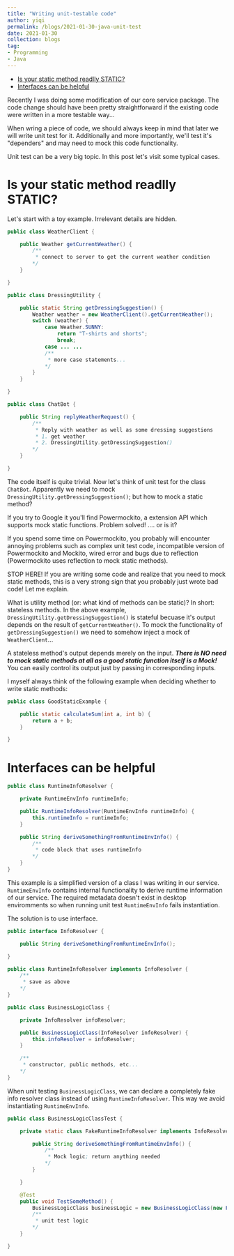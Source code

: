 ```yaml
---
title: "Writing unit-testable code"
author: yiqi
permalink: /blogs/2021-01-30-java-unit-test
date: 2021-01-30
collection: blogs
tag:
- Programming
- Java
---
```


- [Is your static method readlly STATIC?](#is-your-static-method-readlly-static)
- [Interfaces can be helpful](#interfaces-can-be-helpful)

Recently I was doing some modification of our core service package. The code change should have been pretty straightforward if the existing code were written in a more testable way...

When wring a piece of code, we should always keep in mind that later we will write unit test for it. Additionally and more importantly, we'll test it's "dependers" and may need to mock this code functionality.

Unit test can be a very big topic. In this post let's visit some typical cases.

# Is your static method readlly STATIC?

Let's start with a toy example. Irrelevant details are hidden.  

```java
public class WeatherClient {

    public Weather getCurrentWeather() {
        /**
         * connect to server to get the current weather condition
        */
    }

}

public class DressingUtility {

    public static String getDressingSuggestion() {
        Weather weather = new WeatherClient().getCurrentWeather();
        switch (weather) {
            case Weather.SUNNY:
                return "T-shirts and shorts";
                break;
            case ... ...
            /**
             * more case statements...
            */
        }
    }

}

public class ChatBot {

    public String replyWeatherRequest() {
        /**
         * Reply with weather as well as some dressing suggestions
         * 1. get weather
         * 2. DressingUtility.getDressingSuggestion()
        */
    }

}
```

The code itself is quite trivial. Now let's think of unit test for the class ```ChatBot```. Apparently we need to mock ```DressingUtility.getDressingSuggestion()```; but how to mock a static method?

If you try to Google it you'll find Powermockito, a extension API which supports mock static functions. Problem solved! .... or is it?

If you spend some time on Powermockito, you probably will encounter annoying problems such as complex unit test code, incompatible version of Powermockito and Mockito, wired error and bugs due to reflection (Powermockito uses reflection to mock static methods).  

STOP HERE! If you are writing some code and realize that you need to mock static methods, this is a very strong sign that you probably just wrote bad code! Let me explain.  

What is utility method (or: what kind of methods can be static)? In short: stateless methods. In the above example, ```DressingUtility.getDressingSuggestion()``` is stateful becuase it's output depends on the result of ```getCurrentWeather()```. To mock the functionality of ```getDressingSuggestion()``` we need to somehow inject a mock of ```WeatherClient```...

A stateless method's output depends merely on the input. ***There is NO need to mock static methods at all as a good static function itself is a Mock!*** You can easily control its output just by passing in corresponding inputs.  

I myself always think of the following example when deciding whether to write static methods:  

```java
public class GoodStaticExample {

    public static calculateSum(int a, int b) {
        return a + b;
    }

}
```

# Interfaces can be helpful

```java
public class RuntimeInfoResolver {

    private RuntimeEnvInfo runtimeInfo;

    public RuntimeInfoResolver(RuntimeEnvInfo runtimeInfo) {
        this.runtimeInfo = runtimeInfo;
    }

    public String deriveSomethingFromRuntimeEnvInfo() {
        /**
         * code block that uses runtimeInfo
        */
    }
}
```

This example is a simplified version of a class I was writing in our service. ```RuntimeEnvInfo``` contains internal functionality to derive runtime information of our service. The required metadata doesn't exist in desktop enviromments so when running unit test ```RuntimeEnvInfo``` fails instantiation.  

The solution is to use interface.

```java 
public interface InfoResolver {

    public String deriveSomethingFromRuntimeEnvInfo();

}

public class RuntimeInfoResolver implements InfoResolver {
    /**
     * save as above
    */
}

public class BusinessLogicClass {

    private InfoResolver infoResolver;

    public BusinessLogicClass(InfoResolver infoResolver) {
        this.infoResolver = infoResolver;
    }

    /**
     * constructor, public methods, etc...
    */
}
```

When unit testing ```BusinessLogicClass```, we can declare a completely fake info resolver class instead of using ```RuntimeInfoResolver```. This way we avoid instantiating ```RuntimeEnvInfo```.

```java
public class BusinessLogicClassTest {

    private static class FakeRuntimeInfoResolver implements InfoResolver {

        public String deriveSomethingFromRuntimeEnvInfo() {
            /**
             * Mock logic; return anything needed
            */
        }

    }

    @Test
    public void TestSomeMethod() {
        BusinessLogicClass businessLogic = new BusinessLogicClass(new FakeRuntimeInfoResolver());
        /**
         * unit test logic
        */
    }

}
```
